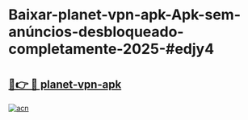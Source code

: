# Baixar-planet-vpn-apk-Apk-sem-anúncios-desbloqueado-completamente-2025-#edjy4

# <h2><a href="https://ainizakaria.my?title=planet-vpn-apk&ref=24M">🔗👉 🔴 planet-vpn-apk</a></h2>

[![acn](https://github.com/user-attachments/assets/0f9c940e-d8b0-45ae-aac7-cd30a18b3e1c)](https://ainizakaria.my?title=planet-vpn-apk&ref=24M)


